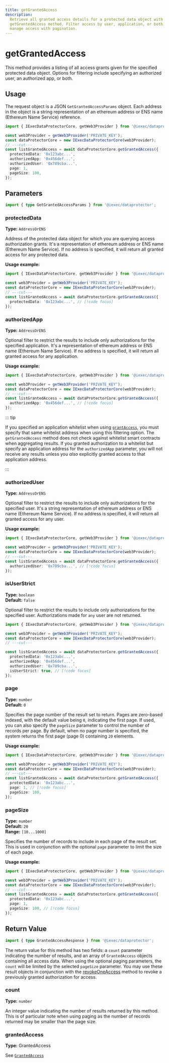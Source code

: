 ```yaml
---
title: getGrantedAccess
description:
  Retrieve all granted access details for a protected data object with iExec's
  getGrantedAccess method. Filter access by user, application, or both, and
  manage access with pagination.
---
```


# getGrantedAccess

This method provides a listing of all access grants given for the specified
protected data object. Options for filtering include specifying an authorized
user, an authorized app, or both.

## Usage

The request object is a JSON `GetGrantedAccessParams` object. Each address in
the object is a string representation of an ethereum address or ENS name
(Ethereum Name Service) reference.

```ts twoslash
import { IExecDataProtectorCore, getWeb3Provider } from '@iexec/dataprotector';

const web3Provider = getWeb3Provider('PRIVATE_KEY');
const dataProtectorCore = new IExecDataProtectorCore(web3Provider);
// ---cut---
const listGrantedAccess = await dataProtectorCore.getGrantedAccess({
  protectedData: '0x123abc...',
  authorizedApp: '0x456def...',
  authorizedUser: '0x789cba...',
  page: 1,
  pageSize: 100,
});
```

## Parameters

```ts twoslash
import { type GetGrantedAccessParams } from '@iexec/dataprotector';
```

### protectedData <OptionalBadge />

**Type:** `AddressOrENS`

Address of the protected data object for which you are querying access
authorization grants. It's a representation of ethereum address or ENS name
(Ethereum Name Service). If no address is specified, it will return all granted
access for any protected data.

**Usage example:**

```ts twoslash
import { IExecDataProtectorCore, getWeb3Provider } from '@iexec/dataprotector';

const web3Provider = getWeb3Provider('PRIVATE_KEY');
const dataProtectorCore = new IExecDataProtectorCore(web3Provider);
// ---cut---
const listGrantedAccess = await dataProtectorCore.getGrantedAccess({
  protectedData: '0x123abc...', // [!code focus]
});
```

### authorizedApp <OptionalBadge />

**Type:** `AddressOrENS`

Optional filter to restrict the results to include only authorizations for the
specified application. It's a representation of ethereum address or ENS name
(Ethereum Name Service). If no address is specified, it will return all granted
access for any application.

**Usage example:**

```ts twoslash
import { IExecDataProtectorCore, getWeb3Provider } from '@iexec/dataprotector';

const web3Provider = getWeb3Provider('PRIVATE_KEY');
const dataProtectorCore = new IExecDataProtectorCore(web3Provider);
// ---cut---
const listGrantedAccess = await dataProtectorCore.getGrantedAccess({
  authorizedApp: '0x456def...', // [!code focus]
});
```

::: tip

If you specified an application whitelist when using
[`grantAccess`](/references/dataProtector/dataProtectorCore/grantAccess), you
must specify that same whitelist address when using this filtering option. The
`getGrantedAccess` method does not check against whitelist smart contracts when
aggregating results. If you granted authorization to a whitelist but specify an
application address for the `authorizedApp` parameter, you will not receive any
results unless you _also_ explicitly granted access to that application address.

:::

### authorizedUser <OptionalBadge />

**Type:** `AddressOrENS`

Optional filter to restrict the results to include only authorizations for the
specified user. It's a string representation of ethereum address or ENS name
(Ethereum Name Service). If no address is specified, it will return all granted
access for any user.

**Usage example:**

```ts twoslash
import { IExecDataProtectorCore, getWeb3Provider } from '@iexec/dataprotector';

const web3Provider = getWeb3Provider('PRIVATE_KEY');
const dataProtectorCore = new IExecDataProtectorCore(web3Provider);
// ---cut---
const listGrantedAccess = await dataProtectorCore.getGrantedAccess({
  authorizedUser: '0x789cba...', // [!code focus]
});
```

### isUserStrict <OptionalBadge />

**Type:** `boolean`  
**Default:** `false`

Optional filter to restrict the results to include only authorizations for the
specified user. Authorizations made for `any` user are not returned.

```ts twoslash
import { IExecDataProtectorCore, getWeb3Provider } from '@iexec/dataprotector';

const web3Provider = getWeb3Provider('PRIVATE_KEY');
const dataProtectorCore = new IExecDataProtectorCore(web3Provider);
// ---cut---

const listGrantedAccess = await dataProtectorCore.getGrantedAccess({
  protectedData: '0x123abc...',
  authorizedApp: '0x456def...',
  authorizedUser: '0x789cba...',
  isUserStrict: true, // [!code focus]
});
```

### page <OptionalBadge />

**Type:** `number`  
**Default:** `0`

Specifies the page number of the result set to return. Pages are zero-based
indexed, with the default value being `0`, indicating the first page. If used,
you can also specify the `pageSize` parameter to control the number of records
per page. By default, when no page number is specified, the system returns the
first page (page 0) containing `20` elements.

**Usage example:**

```ts twoslash
import { IExecDataProtectorCore, getWeb3Provider } from '@iexec/dataprotector';

const web3Provider = getWeb3Provider('PRIVATE_KEY');
const dataProtectorCore = new IExecDataProtectorCore(web3Provider);
// ---cut---
const listGrantedAccess = await dataProtectorCore.getGrantedAccess({
  protectedData: '0x123abc...',
  page: 1, // [!code focus]
  pageSize: 100,
});
```

### pageSize <OptionalBadge />

**Type:** `number`  
**Default:** `20`  
**Range:** `[10...1000]`

Specifies the number of records to include in each page of the result set. This
is used in conjunction with the optional `page` parameter to limit the size of
each page.

**Usage example:**

```ts twoslash
import { IExecDataProtectorCore, getWeb3Provider } from '@iexec/dataprotector';

const web3Provider = getWeb3Provider('PRIVATE_KEY');
const dataProtectorCore = new IExecDataProtectorCore(web3Provider);
// ---cut---
const listGrantedAccess = await dataProtectorCore.getGrantedAccess({
  protectedData: '0x123abc...',
  page: 1,
  pageSize: 100, // [!code focus]
});
```

## Return Value

```ts twoslash
import { type GrantedAccessResponse } from '@iexec/dataprotector';
```

The return value for this method has two fields: a `count` parameter indicating
the number of results, and an array of `GrantedAccess` objects containing all
access data. When using the optional paging parameters, the `count` will be
limited by the selected `pageSize` parameter. You may use these result objects
in conjunction with the [revokeOneAccess](revokeOneAccess.md) method to revoke a
previously granted authorization for access.

### count

**Type:** `number`

An integer value indicating the number of results returned by this method. This
is of particular note when using paging as the number of records returned may be
smaller than the page size.

### grantedAccess

**Type:** GrantedAccess

See [`GrantedAccess`](/references/dataProtector/types#grantedaccess)

<script setup>
import OptionalBadge from '@/components/OptionalBadge.vue'
</script>
